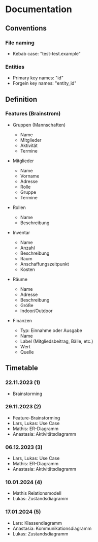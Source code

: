 # Documentation

## Conventions

### File naming

- Kebab case: "test-test.example"

### Entities

- Primary key names: "id"
- Forgein key names: "entity_id"

## Definition

### Features (Brainstrom)

- Gruppen (Mannschaften)

  - Name
  - Mitglieder
  - Aktivität
  - Termine

- Mitglieder

  - Name
  - Vorname
  - Adresse
  - Rolle
  - Gruppe
  - Termine

- Rollen

  - Name
  - Beschreibung

- Inventar

  - Name
  - Anzahl
  - Beschreibung
  - Raum
  - Anschaffungszeitpunkt
  - Kosten

- Räume

  - Name
  - Adresse
  - Beschreibung
  - Größe
  - Indoor/Outdoor

- Finanzen
  - Typ: Einnahme oder Ausgabe
  - Name
  - Label (Mitgliedsbeitrag, Bälle, etc.)
  - Wert
  - Quelle

## Timetable

### 22.11.2023 (1)

- Brainstorming

### 29.11.2023 (2)

- Feature-Brainstorming
- Lars, Lukas: Use Case
- Mathis: ER-Diagramm
- Anastasia: Aktivitätsdiagramm

### 06.12.2023 (3)

- Lars, Lukas: Use Case
- Mathis: ER-Diagramm
- Anastasia: Aktivitätsdiagramm

### 10.01.2024 (4)

- Mathis Relationsmodell
- Lukas: Zustandsdiagramm

### 17.01.2024 (5)
- Lars: Klassendiagramm
- Anastasia: Kommunikationsdiagramm
- Lukas: Zustandsdiagramm
